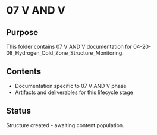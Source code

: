 # 07 V AND V

## Purpose
This folder contains 07 V AND V documentation for 04-20-08_Hydrogen_Cold_Zone_Structure_Monitoring.

## Contents
- Documentation specific to 07 V AND V phase
- Artifacts and deliverables for this lifecycle stage

## Status
Structure created - awaiting content population.

